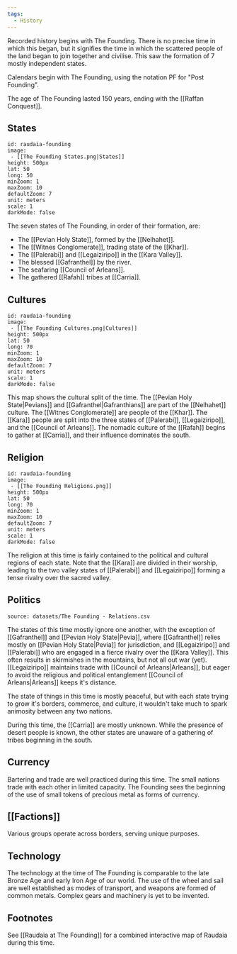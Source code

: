 ```yaml
---
tags:
  - History
---
```


Recorded history begins with The Founding. There is no precise time in which this began, but it signifies the time in which the scattered people of the land began to join together and civilise. This saw the formation of 7 mostly independent states.

Calendars begin with The Founding, using the notation PF for "Post Founding".

The age of The Founding lasted 150 years, ending with the [[Raffan Conquest]].
## States

```leaflet
id: raudaia-founding
image: 
 - [[The Founding States.png|States]]
height: 500px
lat: 50
long: 50
minZoom: 1
maxZoom: 10
defaultZoom: 7
unit: meters
scale: 1
darkMode: false
```

The seven states of The Founding, in order of their formation, are:
 - The [[Pevian Holy State]], formed by the [[Nelhahet]].
 - The [[Witnes Conglomerate]], trading state of the [[Khar]].
 - The [[Palerabi]] and [[Legaiziripo]] in the [[Kara Valley]].
 - The blessed [[Gafranthel]] by the river.
 - The seafaring [[Council of Arleans]].
 - The gathered [[Rafah]] tribes at [[Carria]].

## Cultures

```leaflet
id: raudaia-founding
image: 
 - [[The Founding Cultures.png|Cultures]]
height: 500px
lat: 50
long: 70
minZoom: 1
maxZoom: 10
defaultZoom: 7
unit: meters
scale: 1
darkMode: false
```

This map shows the cultural split of the time. The [[Pevian Holy State|Pevians]] and [[Gafranthel|Gafranthians]] are part of the [[Nelhahet]] culture. The [[Witnes Conglomerate]] are people of the [[Khar]].
The [[Kara]] people are split into the three states of [[Palerabi]], [[Legaiziripo]], and the [[Council of Arleans]].
The nomadic culture of the [[Rafah]] begins to gather at [[Carria]], and their influence dominates the south.

## Religion

```leaflet
id: raudaia-founding
image: 
 - [[The Founding Religions.png]]
height: 500px
lat: 50
long: 70
minZoom: 1
maxZoom: 10
defaultZoom: 7
unit: meters
scale: 1
darkMode: false
```

The religion at this time is fairly contained to the political and cultural regions of each state. Note that the [[Kara]] are divided in their worship, leading to the two valley states of [[Palerabi]] and [[Legaiziripo]] forming a tense rivalry over the sacred valley.

## Politics

```csvtable
source: datasets/The Founding - Relations.csv
```

The states of this time mostly ignore one another, with the exception of [[Gafranthel]] and [[Pevian Holy State|Pevia]], where [[Gafranthel]] relies mostly on [[Pevian Holy State|Pevia]] for jurisdiction, and [[Legaiziripo]] and [[Palerabi]] who are engaged in a fierce rivalry over the [[Kara Valley]]. This often results in skirmishes in the mountains, but not all out war (yet).
[[Legaiziripo]] maintains trade with [[Council of Arleans|Arleans]], but eager to avoid the religious and political entanglement [[Council of Arleans|Arleans]] keeps it's distance.

The state of things in this time is mostly peaceful, but with each state trying to grow it's borders, commerce, and culture, it wouldn't take much to spark animosity between any two nations.

During this time, the [[Carria]] are mostly unknown. While the presence of desert people is known, the other states are unaware of a gathering of tribes beginning in the south.

## Currency

Bartering and trade are well practiced during this time. The small nations trade with each other in limited capacity. The Founding sees the beginning of the use of small tokens of precious metal as forms of currency.

## [[Factions]]

Various groups operate across borders, serving unique purposes. 

## Technology

The technology at the time of The Founding is comparable to the late Bronze Age and early Iron Age of our world. The use of the wheel and sail are well established as modes of transport, and weapons are formed of common metals.
Complex gears and machinery is yet to be invented.

## Footnotes

See [[Raudaia at The Founding]] for a combined interactive map of Raudaia during this time.
